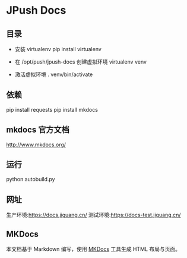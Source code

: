 JPush Docs
==========

## 目录

*  安装 virtualenv
pip install virtualenv

*  在 /opt/push/jpush-docs 创建虚拟环境
virtualenv venv
*  激活虚拟环境
. venv/bin/activate

## 依赖
pip install requests
pip install mkdocs

## mkdocs 官方文档
http://www.mkdocs.org/

## 运行
python autobuild.py

## 网址
生产环境:https://docs.jiguang.cn/
测试环境:https://docs-test.jiguang.cn/

## MKDocs
本文档基于 Markdown 编写，使用 [MKDocs](https://github.com/tomchristie/mkdocs) 工具生成 HTML 布局与页面。

